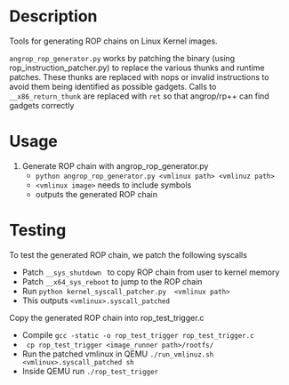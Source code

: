 # Description
Tools for generating ROP chains on Linux Kernel images.

```angrop_rop_generator.py``` works by patching the binary (using rop_instruction_patcher.py) to replace the various thunks and runtime patches. These thunks are replaced with nops or invalid instructions to avoid them being identified as possible gadgets.
Calls to ```__x86_return_thunk``` are replaced with ```ret``` so that angrop/rp++ can find gadgets correctly



# Usage
1. Generate ROP chain with angrop_rop_generator.py
    * ```python angrop_rop_generator.py <vmlinux path> <vmlinuz path>```
    * ```<vmlinux image>``` needs to include symbols
    * outputs the generated ROP chain

# Testing
To test the generated ROP chain, we patch the following syscalls
* Patch ```__sys_shutdown ``` to copy ROP chain from user to kernel memory
* Patch ```__x64_sys_reboot``` to jump to the ROP chain
* Run ```python kernel_syscall_patcher.py  <vmlinux path>```
* This outputs ```<vmlinux>.syscall_patched```

Copy the generated ROP chain into rop_test_trigger.c
* Compile ```gcc -static -o rop_test_trigger rop_test_trigger.c```
* ``` cp rop_test_trigger <image_runner path>/rootfs/```
* Run the patched vmlinux in QEMU ```./run_vmlinuz.sh <vmlinux>.syscall_patched sh```
* Inside QEMU run ```./rop_test_trigger```

